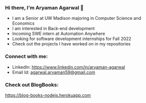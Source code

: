 ### Hi there, I'm Aryaman Agarwal 👋

- I am a Senior at UW Madison majoring in Computer Science and Economics
- I am interested in Back-end development 
- Incoming SWE intern at Automation Anywhere
- Looking for software development internships for Fall 2022
- Check out the projects I have worked on in my repositories

### Connect with me:

- LinkedIn: https://www.linkedin.com/in/aryaman-agarwal
- Email Id: agarwal.aryaman59@gmail.com

### Check out BlogBooks:
https://blog-books-nodejs.herokuapp.com
